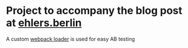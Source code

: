 # Project to accompany the blog post at [ehlers.berlin](https://ehlers.berlin/ab-testing-ready-bundles-with-webpack/)

A custom [webpack loader](https://github.com/bananenmannfrau/file-switch-loader) is used for easy AB testing
